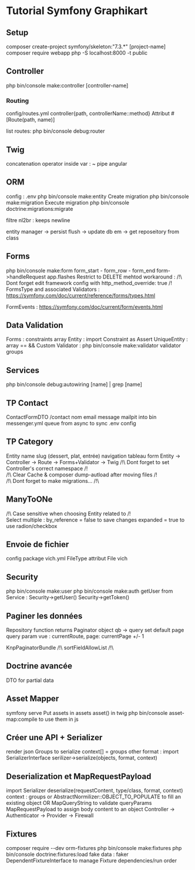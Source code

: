 # Tutorial Symfony Graphikart

## Setup

composer create-project symfony/skeleton:"7.3.\*" [project-name]
composer require webapp
php -S localhost:8000 -t public

## Controller

php bin/console make:controller [controller-name]

### Routing

config/routes.yml
controller{path, controllerName::method}
Attribut #[Route(path, name)]

list routes:
php bin/console debug:router

## Twig

concatenation operator inside var : ~
pipe angular

## ORM

config : .env
php bin/console make:entity
Create migration
php bin/console make:migration
Execute migration
php bin/console doctrine:migrations:migrate

filtre nl2br : keeps newline

entity manager -> persist
flush -> update db
em -> get reposeitory from class

## Forms

php bin/console make:form
form_start - form_row - form_end
form->handleRequest
app.flashes
Restrict to DELETE mehtod workaround : <input type="hidden" name="_method" value="DELETE">
/!\ Dont forget edit framework config with http_method_override: true /!\
FormsType and associated Validators : https://symfony.com/doc/current/reference/forms/types.html

FormEvents : https://symfony.com/doc/current/form/events.html

## Data Validation

Forms : constraints array
Entity : import Constraint as Assert
UniqueEntity : array == &&
Custom Validator : php bin/console make:validator
validator groups

## Services

php bin/console debug:autowiring [name] | grep [name]

## TP Contact

ContactFormDTO
/contact
nom email message
mailpit into bin
messenger.yml queue from async to sync
.env config

## TP Category

Entity name slug
(dessert, plat, entrée)
navigation
tableau
form
Entity -> Controller -> Route -> Forms+Validator -> Twig
/!\ Dont forget to set Controller's correct namespace /!\
/!\ Clear Cache & composer dump-autload after moving files /!\
/!\ Dont forget to make migrations... /!\

## ManyToONe

/!\ Case sensitive when choosing Entity related to /!\
Select multiple :
by_reference = false to save changes
expanded = true to use radion/checkbox

## Envoie de fichier

config package vich.yml
FileType
attribut File
vich

## Security

php bin/console make:user
php bin/console make:auth
getUser from Service : Security->getUser()
Security->getToken()

## Paginer les données

Repository function returns Paginator object
qb -> query
set default page query param
vue : currentRoute, page: currentPage +/- 1

KnpPaginatorBundle
/!\ sortFieldAllowList /!\

## Doctrine avancée

DTO for partial data

## Asset Mapper

symfony serve
Put assets in assets
asset() in twig
php bin/console asset-map:compile to use them in js

## Créer une API + Serializer

render json
Groups to serialize
context[] = groups
other format :
import SerializerInterface
serilizer->serialize(objects, format, context)

## Deserialization et MapRequestPayload

import Serializer
deserialize(requestContent, type/class, format, context)
context : groups or AbstractNormilizer::OBJECT_TO_POPULATE to fill an existing object
OR
MapQueryString to validate queryParams
MapRequestPayload to assign body content to an object
Controller -> Authenticator -> Provider -> Firewall

## Fixtures

composer require --dev orm-fixtures
php bin/console make:fixtures
php bin/console doctrine:fixtures:load
fake data : faker
DependentFixtureInterface to manage Fixture dependencies/run order

